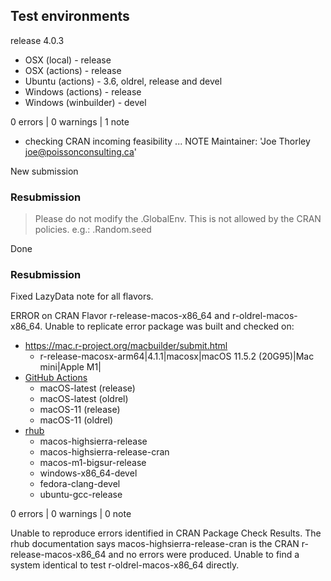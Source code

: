 ## Test environments

release 4.0.3

* OSX (local) - release
* OSX (actions) - release
* Ubuntu (actions) - 3.6, oldrel, release and devel
* Windows (actions) - release
* Windows (winbuilder) - devel

0 errors | 0 warnings | 1 note

* checking CRAN incoming feasibility ... NOTE
Maintainer: 'Joe Thorley <joe@poissonconsulting.ca>'

New submission

### Resubmission

> Please do not modify the .GlobalEnv. This is not allowed by the CRAN policies.
e.g.: .Random.seed

Done

### Resubmission 

Fixed LazyData note for all flavors.

ERROR on CRAN Flavor r-release-macos-x86_64 and r-oldrel-macos-x86_64. 
Unable to replicate error package was built and checked on:

  - https://mac.r-project.org/macbuilder/submit.html
    - r-release-macosx-arm64|4.1.1|macosx|macOS 11.5.2 (20G95)|Mac mini|Apple M1| 
  - [GitHub Actions](https://github.com/poissonconsulting/batchr/actions/runs/1288929072)
    - macOS-latest (release)
    - macOS-latest (oldrel)
    - macOS-11 (release)
    - macOS-11 (oldrel)
  - [rhub](https://r-hub.github.io/rhub/articles/rhub.html)
    - macos-highsierra-release
    - macos-highsierra-release-cran
    - macos-m1-bigsur-release 
    - windows-x86_64-devel 
    - fedora-clang-devel
    - ubuntu-gcc-release

0 errors | 0 warnings | 0 note

Unable to reproduce errors identified in CRAN Package Check Results. 
The rhub documentation says macos-highsierra-release-cran is the CRAN 
r-release-macos-x86_64 and no errors were produced. Unable to find a system 
identical to test r-oldrel-macos-x86_64 directly. 
